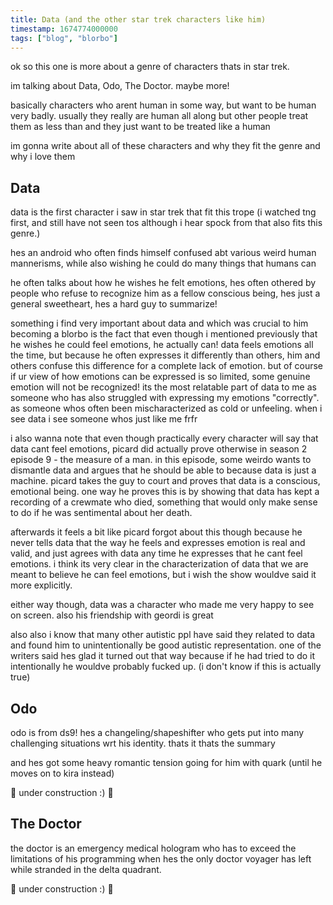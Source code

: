 ```yaml
---
title: Data (and the other star trek characters like him) 
timestamp: 1674774000000
tags: ["blog", "blorbo"]
---
```


ok so this one is more about a genre of characters thats in star trek.

im talking about Data, Odo, The Doctor. maybe more!

basically characters who arent human in some way, but want to be human very badly. usually they really are human all along but other people treat them as less than and they just want to be treated like a human

im gonna write about all of these characters and why they fit the genre and why i love them

## Data

data is the first character i saw in star trek that fit this trope (i watched tng first, and still have not seen tos although i hear spock from that also fits this genre.)

hes an android who often finds himself confused abt various weird human mannerisms, while also wishing he could do many things that humans can

he often talks about how he wishes he felt emotions, hes often othered by people who refuse to recognize him as a fellow conscious being, hes just a general sweetheart, hes a hard guy to summarize!

something i find very important about data and which was crucial to him becoming a blorbo is the fact that even though i mentioned previously that he wishes he could feel emotions, he actually can! data feels emotions all the time, but because he often expresses it differently than others, him and others confuse this difference for a complete lack of emotion. but of course if ur view of how emotions can be expressed is so limited, some genuine emotion will not be recognized! its the most relatable part of data to me as someone who has also struggled with expressing my emotions "correctly". as someone whos often been mischaracterized as cold or unfeeling. when i see data i see someone whos just like me frfr

i also wanna note that even though practically every character will say that data cant feel emotions, picard did actually prove otherwise in season 2 episode 9 - the measure of a man. in this episode, some weirdo wants to dismantle data and argues that he should be able to because data is just a machine. picard takes the guy to court and proves that data is a conscious, emotional being. one way he proves this is by showing that data has kept a recording of a crewmate who died, something that would only make sense to do if he was sentimental about her death.

afterwards it feels a bit like picard forgot about this though because he never tells data that the way he feels and expresses emotion is real and valid, and just agrees with data any time he expresses that he cant feel emotions. i think its very clear in the characterization of data that we are meant to believe he can feel emotions, but i wish the show wouldve said it more explicitly.

either way though, data was a character who made me very happy to see on screen. also his friendship with geordi is great

also also i know that many other autistic ppl have said they related to data and found him to unintentionally be good autistic representation. one of the writers said hes glad it turned out that way because if he had tried to do it intentionally he wouldve probably fucked up. (i don't know if this is actually true)

## Odo

odo is from ds9! hes a changeling/shapeshifter who gets put into many challenging situations wrt his identity. thats it thats the summary

and hes got some heavy romantic tension going for him with quark (until he moves on to kira instead)

🚧 under construction :) 🚧

## The Doctor

the doctor is an emergency medical hologram who has to exceed the limitations of his programming when hes the only doctor voyager has left while stranded in the delta quadrant.

🚧 under construction :) 🚧


